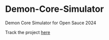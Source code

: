 # Demon-Core-Simulator
Demon Core Simulator for Open Sauce 2024

Track the project [here](https://github.com/users/ExperimentalCyborg/projects/3/views/1)
